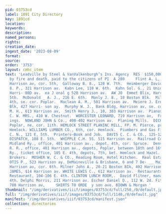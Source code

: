 ```yaml
---
pid: 03753cd
label: 1891 City Directory
key: 1891cd
location: 
keywords: 
description: 
named_persons: 
rights: 
creation_date: 
ingest_date: '2023-08-09'
format: 
source: 
order: '3753'
layout: cmhc_item
text: 'Leadville by Steel & VanValkenburgh’s Ins. Agency  RES  $150,000 In Losses
  by fire and death, paid to the citizens of PI  A 280     Flint A. L,, Emmet Bik,
  Harrison av, cor. 5th,  Galloway B. 8., 120 W. 7th.  Heimberger David, 130 W. 4th,  Johns
  8. P., 321 Harrison av.  Kabn Lee, 110 W. 6th.  Kahn Sol. G., 21 Union Blk, 425
  Harri- 80D av.  ea J onal g 528 Harrison av.  AW JO  Emmet Blix, Harrison av, cor
  5th.  McDonald _ A. J., 216 E. 6th.  Manly J. 8., 10 Boston Blk.  Miller A. Graham,
  4th, se. cor. Poplar.  Maclean A. M., 501 Harrison av.  Meiere J. Ernest, 1 Union
  Blk, 427 Harri- son ay.  Murphy W. J., Bank Bldg, Harrison av, se. cor. Sth.  Sears
  M. H., 613 Harrison av,  Smith Henry J., 10, 303 Harrison av.  Pianos and Organs.  LANCASTER
  C. W. MRS., 410 W. Chestnut.  WORCESTER LEONARD, 719 Harrison av,  Frames and Mould-  Pictures,
  ings.  NOWLAND JOHN & Co., 400-402 Harrison av.  Planing Mills.  DICKINSON C. E.,
  Poplar, ne, cor. 1ith. HEMLOCK STREET PLANINC MILL, FP. M. Pierce, propr, 910 N.
  Hemlock. WILLIAMS LUMBER CO., 6th, cor. Hemlock.  Piumbers and Gas Fitters,  PRIDDY
  C. N., 121 E, 5th.  Printers—Book and Job.  DAVIS C. C. & CO., 125-127 E. 5th.  LEADVILLE
  DISPATCH, 108 E. 5th.  WHIPPLE C.H. 5S. 515 Harrison av.  Railroad Companies.  Colorado
  Midland Ry., office, 401 Harrison av., depot, 4th, cor. Spruce.  Denver & Rio Grande
  R. R., office, 401 Harrison av., depots, Poplar, between 18th and 16th.  Union Pacific
  Ry., ticket office, 105 E. 4th, depots, 7th, bet. Hemlock and Hazel.  Railroad Ticket
  Brokers.  MOSHER W. C. & CO., Reading Room, Hotel Kitchen.  Real Estate Agents.  BASSETT
  OTIS P., 523 Harrison ay. DeMaineville & Brisbane, 6 and 7 De- __ Maineville Blk,
  Harrison av, cor. 6th. Milner John A., 20-21 Boston BIk, 402 Harrison av. POWELL
  JAMES, $14 Harrison av. WHITE LEWIS C., 612 Harrison av.  Restaurants.  Branswick
  Restaurant, 104-106 E. 4th. CLINTON LUNCH ROOM,.  David Flitner, manager, 108 E.
  4th. Delphi Morris, 211 Harrison av. Escher Daniel D., 112 W. 2d. Fitzgerald & McKenna,
  708 Harrison av,     SHIRTS TO ORDE  y son ave. BIOWN & Morgan '
thumbnail: "/img/derivatives/iiif/images/03753cd/full/250,/0/default.jpg"
full: "/img/derivatives/iiif/images/03753cd/full/1140,/0/default.jpg"
manifest: "/img/derivatives/iiif/03753cd/manifest.json"
collection: directories
---
```

